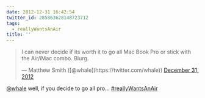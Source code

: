 ```yaml
---
date: 2012-12-31 16:42:54
twitter_id: 285863628148723712
tags:
  - reallyWantsAnAir
title: ''
---
```


<blockquote class="twitter-tweet"><p lang="en" dir="ltr">I can never decide if its worth it to go all Mac Book Pro or stick with the Air/iMac combo. Blurg.</p>&mdash; Matthew Smith ([@whale](https://twitter.com/whale)) <a href="https://twitter.com/whale/status/285858608443441152?ref_src=twsrc%5Etfw">December 31, 2012</a></blockquote>
<script async src="https://platform.twitter.com/widgets.js" charset="utf-8"></script>

[@whale](https://twitter.com/whale) well, if you decide to go all pro… [#reallyWantsAnAir](https://twitter.com/hashtag/reallyWantsAnAir)
